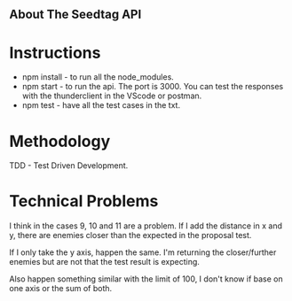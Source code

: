 <!-- ABOUT THE Seedtag API -->

## About The Seedtag API

# Instructions

- npm install - to run all the node_modules.
- npm start - to run the api. The port is 3000. You can test the responses with the thunderclient in the VScode or postman. 
- npm test - have all the test cases in the txt. 

# Methodology

TDD - Test Driven Development. 

# Technical Problems

I think in the cases 9, 10 and 11 are a problem. 
If I add the distance in x and y, there are enemies closer than the expected in the proposal test. 

If I only take the y axis, happen the same. I'm returning the closer/further enemies but are not that the test result is expecting. 

Also happen something similar with the limit of 100, I don't know if base on one axis or the sum of both. 
